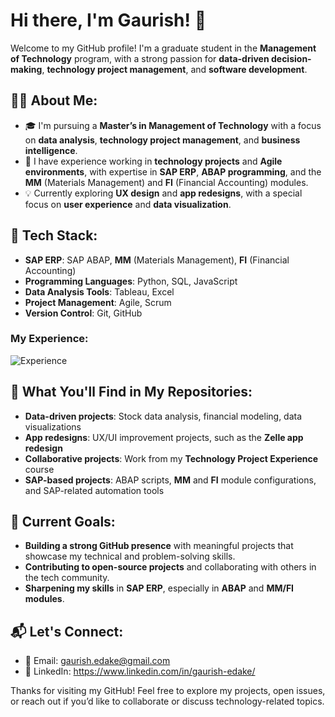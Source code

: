 

# Hi there, I'm Gaurish! 👋

Welcome to my GitHub profile! I'm a graduate student in the **Management of Technology** program, with a strong passion for **data-driven decision-making**, **technology project management**, and **software development**.

## 🧑‍💻 About Me:
- 🎓 I'm pursuing a **Master’s in Management of Technology** with a focus on **data analysis**, **technology project management**, and **business intelligence**.
- 💼 I have experience working in **technology projects** and **Agile environments**, with expertise in **SAP ERP**, **ABAP programming**, and the **MM** (Materials Management) and **FI** (Financial Accounting) modules.
- 💡 Currently exploring **UX design** and **app redesigns**, with a special focus on **user experience** and **data visualization**.

## 🔧 Tech Stack:
- **SAP ERP**: SAP ABAP, **MM** (Materials Management), **FI** (Financial Accounting)
- **Programming Languages**: Python, SQL, JavaScript
- **Data Analysis Tools**: Tableau, Excel
- **Project Management**: Agile, Scrum
- **Version Control**: Git, GitHub

### My Experience:
![Experience](assets/Exp.jpg)

## 📂 What You'll Find in My Repositories:
- **Data-driven projects**: Stock data analysis, financial modeling, data visualizations
- **App redesigns**: UX/UI improvement projects, such as the **Zelle app redesign**
- **Collaborative projects**: Work from my **Technology Project Experience** course
- **SAP-based projects**: ABAP scripts, **MM** and **FI** module configurations, and SAP-related automation tools

## 🌱 Current Goals:
- **Building a strong GitHub presence** with meaningful projects that showcase my technical and problem-solving skills.
- **Contributing to open-source projects** and collaborating with others in the tech community.
- **Sharpening my skills** in **SAP ERP**, especially in **ABAP** and **MM/FI modules**.

## 📬 Let's Connect:
- 📧 Email: gaurish.edake@gmail.com
- 🔗 LinkedIn: https://www.linkedin.com/in/gaurish-edake/

Thanks for visiting my GitHub! Feel free to explore my projects, open issues, or reach out if you’d like to collaborate or discuss technology-related topics.
